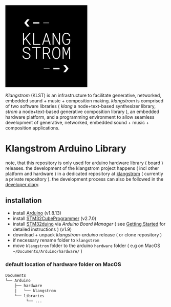 <img src="./assets/KLST--app-icon.png" alt="KLST--app-icon" width="256"/>

*Klangstrom* (KLST) is an infrastructure to facilitate generative, networked, embedded sound + music + composition making. *klangstrom* is comprised of two software libraries ( *klang* a node+text-based synthesizer library, *strom* a node+text-based generative composition library ), an embedded hardware platform, and a programming environment to allow seamless development of generative, networked, embedded sound + music + composition applications.

# Klangstrom Arduino Library

note, that this repository is only used for arduino hardware library ( board ) releases. the development of the klangstrom project happens ( incl other platform and hardware ) in a dedicated repository at [klangstrom](https://github.com/interaktion-und-raum/klangstrom/) ( currently a private repository ). the development process can also be followed in the [developer diary](https://klangstrom.dennisppaul.de).

## installation

- install [Arduino](https://www.arduino.cc/en/software) (v1.8.13)
- install [STM32CubeProgrammer](https://www.st.com/en/development-tools/stm32cubeprog.html) (v2.7.0)
- install [STM32duino](https://github.com/stm32duino) via *Arduino Board Manager* ( see [Getting Started](https://github.com/stm32duino/Arduino_Core_STM32#getting-started) for detailed instructions ) (v1.9)
- download + unpack *klangstrom-arduino* release ( or clone repository )
- if necessary rename folder to `klangstrom`
- move `klangstrom` folder to the arduino `hardware` folder ( e.g on MacOS `~/Documents/Arduino/hardware/` )

### default location of hardware folder on MacOS

    Documents
    └── Arduino
        ├── hardware
        │   └── klangstrom
        └── libraries
             └── ...

